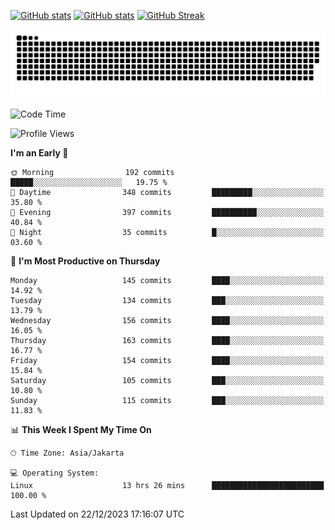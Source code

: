[![GitHub stats](https://github-readme-stats.vercel.app/api?username=aurelioklv&card_width=500&show_icons=true&rank_icon=github&theme=solarized-dark#gh-dark-mode-only)](https://github.com/anuraghazra/github-readme-stats#gh-dark-mode-only)
[![GitHub stats](https://github-readme-stats.vercel.app/api?username=aurelioklv&card_width=500&show_icons=true&rank_icon=github&theme=buefy#gh-light-mode-only)](https://github.com/anuraghazra/github-readme-stats#gh-light-mode-only)
[![GitHub Streak](https://streak-stats.demolab.com/?user=aurelioklv&card_width=336&theme=solarized-dark)](https://git.io/streak-stats)

<picture>
  <source media="(prefers-color-scheme: dark)" srcset="https://raw.githubusercontent.com/aurelioklv/aurelioklv/snake-output/github-contribution-grid-snake-dark.svg">
  <source media="(prefers-color-scheme: light)" srcset="https://raw.githubusercontent.com/aurelioklv/aurelioklv/snake-output/github-contribution-grid-snake.svg">
  <img alt="github contribution grid snake animation" src="https://raw.githubusercontent.com/aurelioklv/aurelioklv/snake-output/github-contribution-grid-snake.svg">
</picture>

<!--START_SECTION:waka-->
![Code Time](http://img.shields.io/badge/Code%20Time-350%20hrs%209%20mins-blue)

![Profile Views](http://img.shields.io/badge/Profile%20Views-28-blue)

**I'm an Early 🐤** 

```text
🌞 Morning                192 commits         █████░░░░░░░░░░░░░░░░░░░░   19.75 % 
🌆 Daytime                348 commits         █████████░░░░░░░░░░░░░░░░   35.80 % 
🌃 Evening                397 commits         ██████████░░░░░░░░░░░░░░░   40.84 % 
🌙 Night                  35 commits          █░░░░░░░░░░░░░░░░░░░░░░░░   03.60 % 
```
📅 **I'm Most Productive on Thursday** 

```text
Monday                   145 commits         ████░░░░░░░░░░░░░░░░░░░░░   14.92 % 
Tuesday                  134 commits         ███░░░░░░░░░░░░░░░░░░░░░░   13.79 % 
Wednesday                156 commits         ████░░░░░░░░░░░░░░░░░░░░░   16.05 % 
Thursday                 163 commits         ████░░░░░░░░░░░░░░░░░░░░░   16.77 % 
Friday                   154 commits         ████░░░░░░░░░░░░░░░░░░░░░   15.84 % 
Saturday                 105 commits         ███░░░░░░░░░░░░░░░░░░░░░░   10.80 % 
Sunday                   115 commits         ███░░░░░░░░░░░░░░░░░░░░░░   11.83 % 
```


📊 **This Week I Spent My Time On** 

```text
🕑︎ Time Zone: Asia/Jakarta

💻 Operating System: 
Linux                    13 hrs 26 mins      █████████████████████████   100.00 % 
```


 Last Updated on 22/12/2023 17:16:07 UTC
<!--END_SECTION:waka-->
